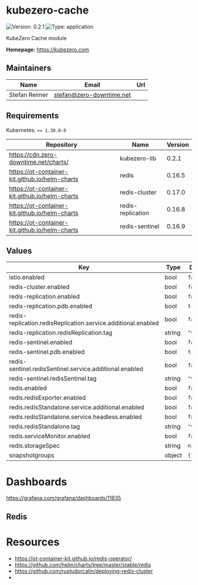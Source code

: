 # kubezero-cache

![Version: 0.2.1](https://img.shields.io/badge/Version-0.2.1-informational?style=flat-square) ![Type: application](https://img.shields.io/badge/Type-application-informational?style=flat-square)

KubeZero Cache module

**Homepage:** <https://kubezero.com>

## Maintainers

| Name | Email | Url |
| ---- | ------ | --- |
| Stefan Reimer | <stefan@zero-downtime.net> |  |

## Requirements

Kubernetes: `>= 1.30.0-0`

| Repository | Name | Version |
|------------|------|---------|
| https://cdn.zero-downtime.net/charts/ | kubezero-lib | 0.2.1 |
| https://ot-container-kit.github.io/helm-charts | redis | 0.16.5 |
| https://ot-container-kit.github.io/helm-charts | redis-cluster | 0.17.0 |
| https://ot-container-kit.github.io/helm-charts | redis-replication | 0.16.8 |
| https://ot-container-kit.github.io/helm-charts | redis-sentinel | 0.16.9 |

## Values

| Key | Type | Default | Description |
|-----|------|---------|-------------|
| istio.enabled | bool | `false` |  |
| redis-cluster.enabled | bool | `false` |  |
| redis-replication.enabled | bool | `false` |  |
| redis-replication.pdb.enabled | bool | `true` |  |
| redis-replication.redisReplication.service.additional.enabled | bool | `false` |  |
| redis-replication.redisReplication.tag | string | `"v8.0.3"` |  |
| redis-sentinel.enabled | bool | `false` |  |
| redis-sentinel.pdb.enabled | bool | `true` |  |
| redis-sentinel.redisSentinel.service.additional.enabled | bool | `false` |  |
| redis-sentinel.redisSentinel.tag | string | `"v8.0.3"` |  |
| redis.enabled | bool | `false` |  |
| redis.redisExporter.enabled | bool | `false` |  |
| redis.redisStandalone.service.additional.enabled | bool | `false` |  |
| redis.redisStandalone.service.headless.enabled | bool | `false` |  |
| redis.redisStandalone.tag | string | `"v8.0.3"` |  |
| redis.serviceMonitor.enabled | bool | `false` |  |
| redis.storageSpec | string | `nil` |  |
| snapshotgroups | object | `{}` |  |

# Dashboards
https://grafana.com/grafana/dashboards/11835

## Redis

# Resources
- https://ot-container-kit.github.io/redis-operator/
- https://github.com/helm/charts/tree/master/stable/redis
- https://github.com/rustudorcalin/deploying-redis-cluster
-
